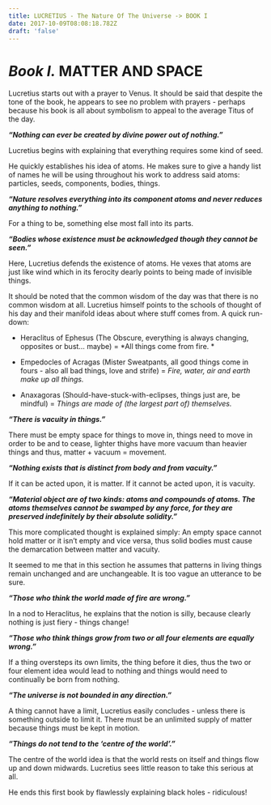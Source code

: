 ```yaml
---
title: LUCRETIUS - The Nature Of The Universe -> BOOK I
date: 2017-10-09T08:08:18.782Z
draft: 'false'
---
```

# *Book I.* MATTER AND SPACE

Lucretius starts out with a prayer to Venus. 
It should be said that despite the tone of the book, he appears to see no problem with prayers - perhaps because his book is all about symbolism to appeal to the average Titus of the day.

***“Nothing can ever be created by divine power out of nothing.”***

Lucretius begins with explaining that everything requires some kind of seed.

He quickly establishes his idea of atoms. He makes sure to give a handy list of names he will be using throughout his work to address said atoms: particles, seeds, components, bodies, things.

***“Nature resolves everything into its component atoms and never reduces anything to nothing.”***

For a thing to be, something else most fall into its parts.

***“Bodies whose existence must be acknowledged though they cannot be seen.”***

Here, Lucretius defends the existence of atoms. He vexes that atoms are just like wind which in its ferocity dearly points to being made of invisible things.

It should be noted that the common wisdom of the day was that there is no common wisdom at all. Lucretius himself points to the schools of thought of his day and their manifold ideas about where stuff comes from. A quick run-down:

 - Heraclitus of Ephesus \(The Obscure, everything is always changing, opposites or bust… maybe\) = *All things come from fire. *

 - Empedocles of Acragas \(Mister Sweatpants, all good things come in fours - also all bad things, love and strife\) = *Fire, water, air and earth make up all things.*

 - Anaxagoras \(Should-have-stuck-with-eclipses, things just are, be mindful\) = *Things are made of \(the largest part of\) themselves.*

***“There is vacuity in things.”***

 There must be empty space for things to move in, things need to move in order to be and to cease, lighter thighs have more vacuum than heavier things and thus, matter + vacuum = movement.

***“Nothing exists that is distinct from body and from vacuity.”***

 If it can be acted upon, it is matter. If it cannot be acted upon, it is vacuity.

***“Material object are of two kinds: atoms and compounds of atoms. The atoms themselves cannot be swamped by any force, for they are preserved indefinitely by their absolute solidity.”***

 This more complicated thought is explained simply: An empty space cannot hold matter or it isn’t empty and vice versa, thus solid bodies must cause the demarcation between matter and vacuity.

It seemed to me that in this section he assumes that patterns in living things remain unchanged and are unchangeable. It is too vague an utterance to be sure.

***“Those who think the world made of fire are wrong.”***

 In a nod to Heraclitus, he explains that the notion is silly, because clearly nothing is just fiery - things change!

***“Those who think things grow from two or all four elements are equally wrong.”***

 If a thing oversteps its own limits, the thing before it dies, thus the two or four element idea would lead to nothing and things would need to continually be born from nothing.

***“The universe is not bounded in any direction.”***

 A thing cannot have a limit, Lucretius easily concludes - unless there is something outside to limit it. There must be an unlimited supply of matter because things must be kept in motion.

***“Things do not tend to the ‘centre of the world’.”***

 The centre of the world idea is that the world rests on itself and things flow up and down midwards. Lucretius sees little reason to take this serious at all. 

He ends this first book by flawlessly explaining black holes - ridiculous!








